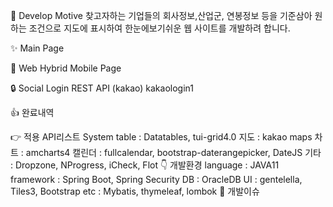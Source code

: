 🙋 Develop Motive
찾고자하는 기업들의 회사정보,산업군, 연봉정보 등을 기준삼아 원하는 조건으로 지도에 표시하여 한눈에보기쉬운 웹 사이트를 개발하려 합니다. 

✨ Main Page


🌌 Web Hybrid Mobile Page


🔒 Social Login REST API (kakao)
kakaologin1


👍 완료내역

👉 적용 API리스트
System table : Datatables, tui-grid4.0
지도 : kakao maps
차트 : amcharts4
캘린더 : fullcalendar, bootstrap-daterangepicker, DateJS
기타 : Dropzone, NProgress, iCheck, Flot
👇 개발환경
language : JAVA11
framework : Spring Boot, Spring Security
DB : OracleDB
UI : gentelella, Tiles3, Bootstrap
etc : Mybatis, thymeleaf, lombok
🙏 개발이슈
